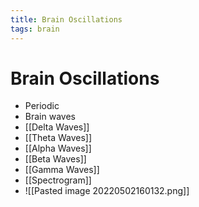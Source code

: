 ```yaml
---
title: Brain Oscillations
tags: brain
---
```


# Brain Oscillations
- Periodic 
- Brain waves
- [[Delta Waves]]
- [[Theta Waves]]
- [[Alpha Waves]]
- [[Beta Waves]]
- [[Gamma Waves]]
- [[Spectrogram]]
- ![[Pasted image 20220502160132.png]]



















